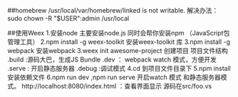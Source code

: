
##homebrew
	/usr/local/var/homebrew/linked is not writable. 
	解决办法：sudo chown -R "$USER":admin /usr/local

##使用Weex 
1.安装node  主要安装node.js 同时会帮你安装npm （JavaScript包管理工具）
2.npm install -g weex-toolkit 安装weex-toolkit  库
3.npm install -g webpack 安装webpack
3.weex init awesome-project 创建项目
	项目文件结构
	.build :源码大巴，生成JS Bundle
	.dev ： webpack watch 模式，方便开发
	.serve : 开启静态服务器
	.debug :调试模式
4.cd 到项目文件目录下
5.npm install 安装依赖文件
6.npm run dev ,npm run serve 开启watch 模式 和静态服务器模式。
http://localhost:8080/index.html ：查看界面显示
源码在src/foo.vs